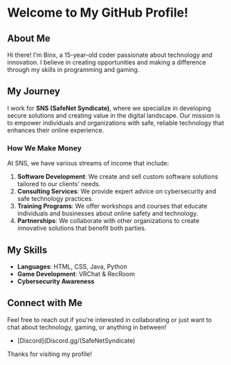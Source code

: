 # Welcome to My GitHub Profile!

## About Me

Hi there! I'm Binx, a 15-year-old coder passionate about technology and innovation. I believe in creating opportunities and making a difference through my skills in programming and gaming. 

## My Journey

I work for **SNS (SafeNet Syndicate)**, where we specialize in developing secure solutions and creating value in the digital landscape. Our mission is to empower individuals and organizations with safe, reliable technology that enhances their online experience.

### How We Make Money

At SNS, we have various streams of income that include:

1. **Software Development**: We create and sell custom software solutions tailored to our clients' needs.
2. **Consulting Services**: We provide expert advice on cybersecurity and safe technology practices.
3. **Training Programs**: We offer workshops and courses that educate individuals and businesses about online safety and technology.
4. **Partnerships**: We collaborate with other organizations to create innovative solutions that benefit both parties.

## My Skills

- **Languages**: HTML, CSS, Java, Python
- **Game Development**: VRChat & RecRoom
- **Cybersecurity Awareness**

## Connect with Me

Feel free to reach out if you're interested in collaborating or just want to chat about technology, gaming, or anything in between!

- [Discord](Discord.gg/(SafeNetSyndicate)

Thanks for visiting my profile!
